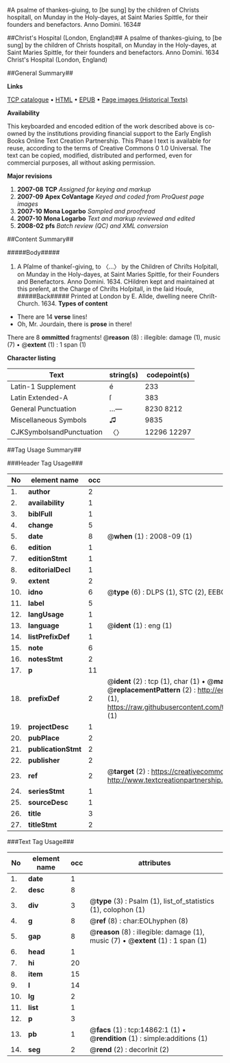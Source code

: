 #A psalme of thankes-giuing, to [be sung] by the children of Christs hospitall, on Munday in the Holy-dayes, at Saint Maries Spittle, for their founders and benefactors. Anno Domini. 1634#

##Christ's Hospital (London, England)##
A psalme of thankes-giuing, to [be sung] by the children of Christs hospitall, on Munday in the Holy-dayes, at Saint Maries Spittle, for their founders and benefactors. Anno Domini. 1634
Christ's Hospital (London, England)

##General Summary##

**Links**

[TCP catalogue](http://www.ota.ox.ac.uk/tcp/)  • 
[HTML](http://tei.it.ox.ac.uk/tcp/Texts-HTML/free/A18/A18704.html)  • 
[EPUB](http://tei.it.ox.ac.uk/tcp/Texts-EPUB/free/A18/A18704.epub) • 
[Page images (Historical Texts)](https://data.historicaltexts.jisc.ac.uk/view?pubId=eebo-99849700e&pageId=eebo-99849700e-14862-1)

**Availability**

This keyboarded and encoded edition of the
	       work described above is co-owned by the institutions
	       providing financial support to the Early English Books
	       Online Text Creation Partnership. This Phase I text is
	       available for reuse, according to the terms of Creative
	       Commons 0 1.0 Universal. The text can be copied,
	       modified, distributed and performed, even for
	       commercial purposes, all without asking permission.

**Major revisions**

1. __2007-08__ __TCP__ *Assigned for keying and markup*
1. __2007-09__ __Apex CoVantage__ *Keyed and coded from ProQuest page images*
1. __2007-10__ __Mona Logarbo__ *Sampled and proofread*
1. __2007-10__ __Mona Logarbo__ *Text and markup reviewed and edited*
1. __2008-02__ __pfs__ *Batch review (QC) and XML conversion*

##Content Summary##

#####Body#####

1. A Pſalme of thankeſ-giving, to 〈…〉 by the Children of Chriſts Hoſpitall, on Munday in the Holy-dayes, at Saint Maries Spittle, for their Founders and Benefactors. Anno Domini. 1634.
CHildren kept and maintained at this preſent, at the Charge of Chriſts Hoſpitall, in the ſaid Houſe,
#####Back#####
Printed at London by E. Allde, dwelling neere Chriſt-Church. 1634.
**Types of content**

  * There are 14 **verse** lines!
  * Oh, Mr. Jourdain, there is **prose** in there!

There are 8 **ommitted** fragments! 
 @__reason__ (8) : illegible: damage (1), music (7)  •  @__extent__ (1) : 1 span (1)

**Character listing**


|Text|string(s)|codepoint(s)|
|---|---|---|
|Latin-1 Supplement|é|233|
|Latin Extended-A|ſ|383|
|General Punctuation|…—|8230 8212|
|Miscellaneous Symbols|♫|9835|
|CJKSymbolsandPunctuation|〈〉|12296 12297|

##Tag Usage Summary##

###Header Tag Usage###

|No|element name|occ|attributes|
|---|---|---|---|
|1.|__author__|2||
|2.|__availability__|1||
|3.|__biblFull__|1||
|4.|__change__|5||
|5.|__date__|8| @__when__ (1) : 2008-09 (1)|
|6.|__edition__|1||
|7.|__editionStmt__|1||
|8.|__editorialDecl__|1||
|9.|__extent__|2||
|10.|__idno__|6| @__type__ (6) : DLPS (1), STC (2), EEBO-CITATION (1), PROQUEST (1), VID (1)|
|11.|__label__|5||
|12.|__langUsage__|1||
|13.|__language__|1| @__ident__ (1) : eng (1)|
|14.|__listPrefixDef__|1||
|15.|__note__|6||
|16.|__notesStmt__|2||
|17.|__p__|11||
|18.|__prefixDef__|2| @__ident__ (2) : tcp (1), char (1)  •  @__matchPattern__ (2) : ([0-9\-]+):([0-9IVX]+) (1), (.+) (1)  •  @__replacementPattern__ (2) : http://eebo.chadwyck.com/downloadtiff?vid=$1&page=$2 (1), https://raw.githubusercontent.com/textcreationpartnership/Texts/master/tcpchars.xml#$1 (1)|
|19.|__projectDesc__|1||
|20.|__pubPlace__|2||
|21.|__publicationStmt__|2||
|22.|__publisher__|2||
|23.|__ref__|2| @__target__ (2) : https://creativecommons.org/publicdomain/zero/1.0/ (1), http://www.textcreationpartnership.org/docs/. (1)|
|24.|__seriesStmt__|1||
|25.|__sourceDesc__|1||
|26.|__title__|3||
|27.|__titleStmt__|2||


###Text Tag Usage###

|No|element name|occ|attributes|
|---|---|---|---|
|1.|__date__|1||
|2.|__desc__|8||
|3.|__div__|3| @__type__ (3) : Psalm (1), list_of_statistics (1), colophon (1)|
|4.|__g__|8| @__ref__ (8) : char:EOLhyphen (8)|
|5.|__gap__|8| @__reason__ (8) : illegible: damage (1), music (7)  •  @__extent__ (1) : 1 span (1)|
|6.|__head__|1||
|7.|__hi__|20||
|8.|__item__|15||
|9.|__l__|14||
|10.|__lg__|2||
|11.|__list__|1||
|12.|__p__|3||
|13.|__pb__|1| @__facs__ (1) : tcp:14862:1 (1)  •  @__rendition__ (1) : simple:additions (1)|
|14.|__seg__|2| @__rend__ (2) : decorInit (2)|
